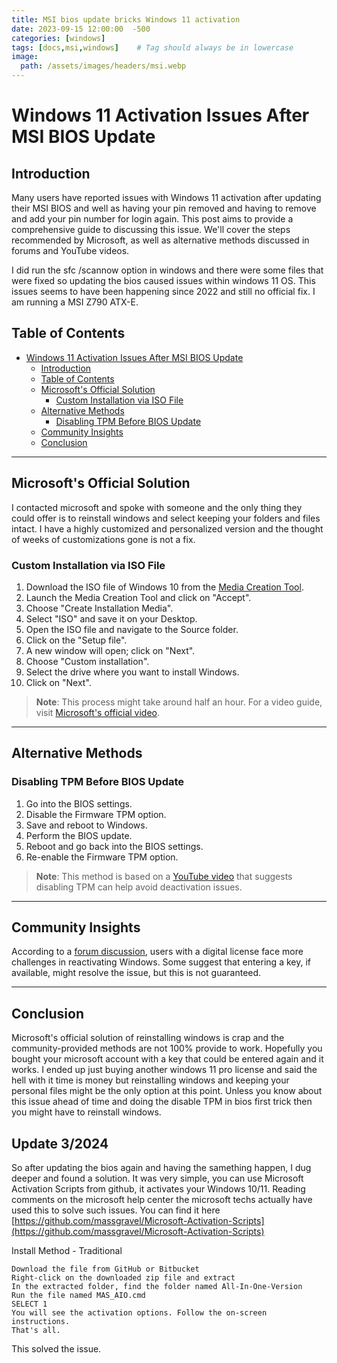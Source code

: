 ```yaml
---
title: MSI bios update bricks Windows 11 activation
date: 2023-09-15 12:00:00  -500
categories: [windows]
tags: [docs,msi,windows]    # Tag should always be in lowercase
image:
  path: /assets/images/headers/msi.webp
---
```

# Windows 11 Activation Issues After MSI BIOS Update

## Introduction
Many users have reported issues with Windows 11 activation after updating their MSI BIOS and well as having your pin removed and having to remove and add your pin number for login again. This post aims to provide a comprehensive guide to discussing this issue. We'll cover the steps recommended by Microsoft, as well as alternative methods discussed in forums and YouTube videos. 

I did run the sfc /scannow option in windows and there were some files that were fixed so updating the bios caused issues within windows 11 OS. This issues seems to have been happening since 2022 and still no official fix. I am running a MSI Z790 ATX-E.

## Table of Contents
- [Windows 11 Activation Issues After MSI BIOS Update](#windows-11-activation-issues-after-msi-bios-update)
  - [Introduction](#introduction)
  - [Table of Contents](#table-of-contents)
  - [Microsoft's Official Solution](#microsofts-official-solution)
    - [Custom Installation via ISO File](#custom-installation-via-iso-file)
  - [Alternative Methods](#alternative-methods)
    - [Disabling TPM Before BIOS Update](#disabling-tpm-before-bios-update)
  - [Community Insights](#community-insights)
  - [Conclusion](#conclusion)

---

## Microsoft's Official Solution
I contacted microsoft and spoke with someone and the only thing they could offer is to reinstall windows and select keeping your folders and files intact. I have a highly customized and personalized version and the thought of weeks of customizations gone is not a fix. 

### Custom Installation via ISO File
1. Download the ISO file of Windows 10 from the [Media Creation Tool](https://www.microsoft.com/en-us/software-download/windows10).
2. Launch the Media Creation Tool and click on "Accept".
3. Choose "Create Installation Media".
4. Select "ISO" and save it on your Desktop.
5. Open the ISO file and navigate to the Source folder.
6. Click on the "Setup file".
7. A new window will open; click on "Next".
8. Choose "Custom installation".
9. Select the drive where you want to install Windows.
10. Click on "Next".

> **Note**: This process might take around half an hour. For a video guide, visit [Microsoft's official video](https://www.microsoft.com/en-us/videoplayer/embed/RE1ZWJz).

---

## Alternative Methods

### Disabling TPM Before BIOS Update
1. Go into the BIOS settings.
2. Disable the Firmware TPM option.
3. Save and reboot to Windows.
4. Perform the BIOS update.
5. Reboot and go back into the BIOS settings.
6. Re-enable the Firmware TPM option.

> **Note**: This method is based on a [YouTube video](https://www.youtube.com/watch?v=bihze7Srrtg) that suggests disabling TPM can help avoid deactivation issues.

---

## Community Insights
According to a [forum discussion](https://answers.microsoft.com/en-us/windows/forum/all/windows-activation-after-bios-update/0f57a891-dd68-4aad-b18e-2009cee13b43), users with a digital license face more challenges in reactivating Windows. Some suggest that entering a key, if available, might resolve the issue, but this is not guaranteed.

---

## Conclusion
Microsoft's official solution of reinstalling windows is crap and the community-provided methods are not 100% provide to work. Hopefully you bought your microsoft account with a key that could be entered again and it works. I ended up just buying another windows 11 pro license and said the hell with it time is money but reinstalling windows and keeping your personal files might be the only option at this point. Unless you know about this issue ahead of time and doing the disable TPM in bios first trick then you might have to reinstall windows.  

## Update 3/2024

So after updating the bios again and having the samething happen, I dug deeper and found a solution. It was very simple, you can use Microsoft Activation Scripts from github, it activates your Windows 10/11. Reading comments on the microsoft help center the microsoft techs actually have used this to solve such issues. You can find it here
[https://github.com/massgravel/Microsoft-Activation-Scripts](https://github.com/massgravel/Microsoft-Activation-Scripts)

Install Method - Traditional

    Download the file from GitHub or Bitbucket
    Right-click on the downloaded zip file and extract
    In the extracted folder, find the folder named All-In-One-Version
    Run the file named MAS_AIO.cmd
    SELECT 1
    You will see the activation options. Follow the on-screen instructions.
    That's all.

This solved the issue. 



